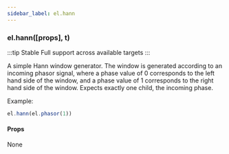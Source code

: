 ```yaml
---
sidebar_label: el.hann
---
```


### el.hann([props], t)

:::tip Stable
Full support across available targets
:::

A simple Hann window generator. The window is generated according to an incoming phasor
signal, where a phase value of 0 corresponds to the left hand side of the window, and a
phase value of 1 corresponds to the right hand side of the window. Expects exactly one child,
the incoming phase.

Example:
```js
el.hann(el.phasor(1))
```

#### Props

None
